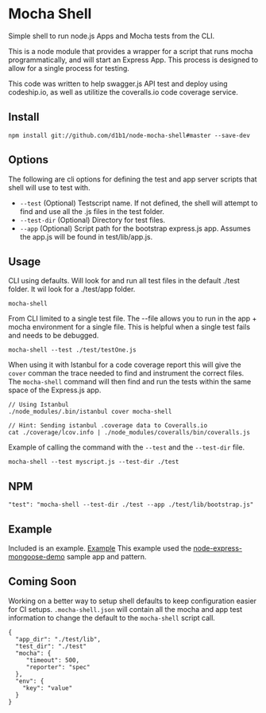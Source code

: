 Mocha Shell
================

Simple shell to run node.js Apps and Mocha tests from the CLI.

This is a node module that provides a wrapper for a script that runs
mocha programmatically, and will start an Express App. This process is
designed to allow for a single process for testing.

This code was written to help swagger.js API test and deploy using
codeship.io, as well as utilitize the coveralls.io code coverage 
service. 

## Install

    npm install git://github.com/d1b1/node-mocha-shell#master --save-dev

## Options
The following are cli options for defining the test and app
server scripts that shell will use to test with.

* `--test` (Optional) Testscript name. If not defined, the shell will attempt
to find and use all the .js files in the test folder.
* `--test-dir` (Optional) Directory for test files.
* `--app` (Optional) Script path for the bootstrap express.js app. Assumes
the app.js will be found in test/lib/app.js.

## Usage

CLI using defaults. Will look for and run all test files in the 
default ./test folder. It wil look for a ./test/app folder.

    mocha-shell 

From CLI limited to a single test file. The --file allows you to
run in the app + mocha environment for a single file. This is helpful
when a single test fails and needs to be debugged.

    mocha-shell --test ./test/testOne.js

When using it with Istanbul for a code coverage report this will
give the `cover` comman the trace needed to find and instrument
the correct files. The `mocha-shell` command will then find and
run the tests within the same space of the Express.js app. 

    // Using Istanbul
    ./node_modules/.bin/istanbul cover mocha-shell
   
    // Hint: Sending istanbul .coverage data to Coveralls.io
    cat ./coverage/lcov.info | ./node_modules/coveralls/bin/coveralls.js

Example of calling the command with the `--test` and the `--test-dir` file. 

    mocha-shell --test myscript.js --test-dir ./test 

## NPM

    "test": "mocha-shell --test-dir ./test --app ./test/lib/bootstrap.js"

## Example
Included is an example. [Example](https://github.com/d1b1/node-mocha-shell/tree/master/example)
This example used the [node-express-mongoose-demo](https://github.com/madhums/node-express-mongoose-demo)
sample app and pattern.

## Coming Soon
Working on a better way to setup shell defaults to keep configuration easier
for CI setups. `.mocha-shell.json` will contain all the mocha and app
test information to change the default to the `mocha-shell` script
call.

    { 
      "app_dir": "./test/lib",
      "test_dir": "./test"
      "mocha": { 
         "timeout": 500,
         "reporter": "spec"
      },
      "env": {
      	"key": "value"
      }
    }